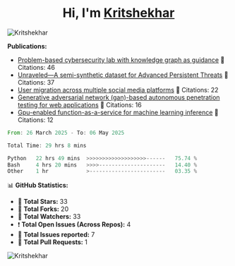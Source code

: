 
<h1 align="center">Hi, I'm <a href="https://Kritshekhar.github.io/Me.io/" target="blank">
Kritshekhar</a></h1>

<!--
**Kritshekhar/Kritshekhar** is a ✨ _special_ ✨ repository because its `README.md` (this file) appears on your GitHub profile.

Here are some ideas to get you started:

- 🔭 I’m currently working on ...
- 🌱 I’m currently learning ...
- 👯 I’m looking to collaborate on ...
- 🤔 I’m looking for help with ...
- 💬 Ask me about ...
- 📫 How to reach me: ...
- 😄 Pronouns: ...
- ⚡ Fun fact: ...
-->
<p align="left"> <img src="https://komarev.com/ghpvc/?username=Kritshekhar&label=Profile%20views&color=0e75b6&style=flat" alt="Kritshekhar" /> </p>

<!-- PUBLICATION START -->
**Publications:**
- [Problem-based cybersecurity lab with knowledge graph as guidance](#) 📄 Citations: 46
- [Unraveled—A semi-synthetic dataset for Advanced Persistent Threats](#) 📄 Citations: 37
- [User migration across multiple social media platforms](#) 📄 Citations: 22
- [Generative adversarial network (gan)-based autonomous penetration testing for web applications](#) 📄 Citations: 16
- [Gpu-enabled function-as-a-service for machine learning inference](#) 📄 Citations: 12

<!-- PUBLICATION END -->



<!--START_SECTION:waka-->

```rust
From: 26 March 2025 - To: 06 May 2025

Total Time: 29 hrs 8 mins

Python   22 hrs 49 mins  >>>>>>>>>>>>>>>>>>>------   75.74 %
Bash     4 hrs 20 mins   >>>>---------------------   14.40 %
Other    1 hr            >------------------------   03.35 %
```

<!--END_SECTION:waka-->



<!-- GITHUB STATS START -->
📊 **GitHub Statistics:**

- 🌟 **Total Stars:** 33
- 🍴 **Total Forks:** 20
- 👀 **Total Watchers:** 33
- ❗ **Total Open Issues (Across Repos):** 4
- 📝 **Total Issues reported:** 7
- 🔄 **Total Pull Requests:** 1
<!-- GITHUB STATS END -->

<p><img align="left" src="https://github-readme-stats.vercel.app/api/top-langs?username=Kritshekhar&show_icons=true&locale=en&layout=compact" alt="Kritshekhar" /></p>
